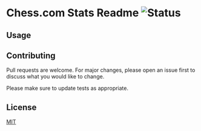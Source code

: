 # Chess.com Stats Readme ![Status](https://img.shields.io/badge/Status-WIP-red)

## Usage

## Contributing

Pull requests are welcome. For major changes, please open an issue first to discuss what you would like to change.

Please make sure to update tests as appropriate.

## License

[MIT](https://choosealicense.com/licenses/mit/)
